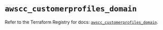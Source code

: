 # `awscc_customerprofiles_domain`

Refer to the Terraform Registry for docs: [`awscc_customerprofiles_domain`](https://registry.terraform.io/providers/hashicorp/awscc/0.70.0/docs/resources/customerprofiles_domain).
